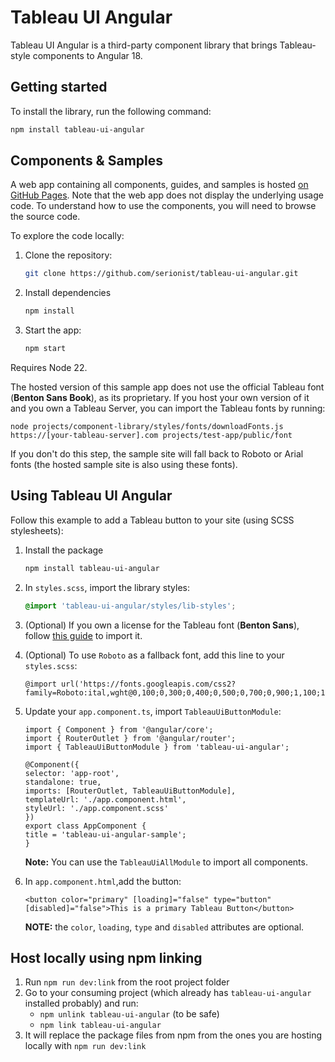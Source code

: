 # Tableau UI Angular

Tableau UI Angular is a third-party component library that brings Tableau-style components to Angular 18.

## Getting started
To install the library, run the following command:

```bash
npm install tableau-ui-angular
```

## Components & Samples
A web app containing all components, guides, and samples is hosted [on GitHub Pages](https://serionist.github.io/tableau-ui-angular/). Note that the web app does not display the underlying usage code. To understand how to use the components, you will need to browse the source code.

To explore the code locally:

1. Clone the repository:
    ```bash
    git clone https://github.com/serionist/tableau-ui-angular.git
    ```
2. Install dependencies
    ```bash
    npm install
    ```
3. Start the app:
    ```bash
    npm start
    ```

Requires Node 22.

The hosted version of this sample app does not use the official Tableau font (**Benton Sans Book**), as its proprietary. If you host your own version of it and you own a Tableau Server, you can import the Tableau fonts by running:
```
node projects/component-library/styles/fonts/downloadFonts.js https://[your-tableau-server].com projects/test-app/public/font
```
If you don't do this step, the sample site will fall back to Roboto or Arial fonts (the hosted sample site is also using these fonts).

## Using Tableau UI Angular

Follow this example to add a Tableau button to your site (using SCSS stylesheets):

1. Install the package
    ```bash
    npm install tableau-ui-angular
    ```
2. In `styles.scss`, import the library styles:
    ```scss
    @import 'tableau-ui-angular/styles/lib-styles';
    ```
3. (Optional) If you own a license for the Tableau font (**Benton Sans**), follow [this guide](Add-Benton-Sans.md) to import it.
4. (Optional) To use `Roboto` as a fallback font, add this line to your `styles.scss`:
    ```
    @import url('https://fonts.googleapis.com/css2?family=Roboto:ital,wght@0,100;0,300;0,400;0,500;0,700;0,900;1,100;1,300;1,400;1,500;1,700;1,900&display=swap');
    ```
5. Update your `app.component.ts`, import `TableauUiButtonModule`:
    ```
    import { Component } from '@angular/core';
    import { RouterOutlet } from '@angular/router';
    import { TableauUiButtonModule } from 'tableau-ui-angular';

    @Component({
    selector: 'app-root',
    standalone: true,
    imports: [RouterOutlet, TableauUiButtonModule],
    templateUrl: './app.component.html',
    styleUrl: './app.component.scss'
    })
    export class AppComponent {
    title = 'tableau-ui-angular-sample';
    }

    ```
    **Note:** You can use the `TableauUiAllModule` to import all components.

6. In `app.component.html`,add the button:
    ```
    <button color="primary" [loading]="false" type="button" [disabled]="false">This is a primary Tableau Button</button>
    ```
    **NOTE:** the `color`, `loading`, `type` and `disabled` attributes are optional.




## Host locally using npm linking

1. Run `npm run dev:link` from the root project folder
2. Go to your consuming project (which already has `tableau-ui-angular` installed probably) and run:
    - `npm unlink tableau-ui-angular` (to be safe)
    - `npm link tableau-ui-angular`
3. It will replace the package files from npm from the ones you are hosting locally with `npm run dev:link`